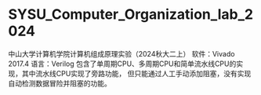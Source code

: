 # SYSU_Computer_Organization_lab_2024
中山大学计算机学院计算机组成原理实验（2024秋大二上）
软件：Vivado 2017.4
语言：Verilog
包含了单周期CPU、多周期CPU和简单流水线CPU的实现，其中流水线CPU实现了旁路功能， 但只能通过人工手动添加阻塞，没有实现自动检测数据冒险并阻塞的功能。
